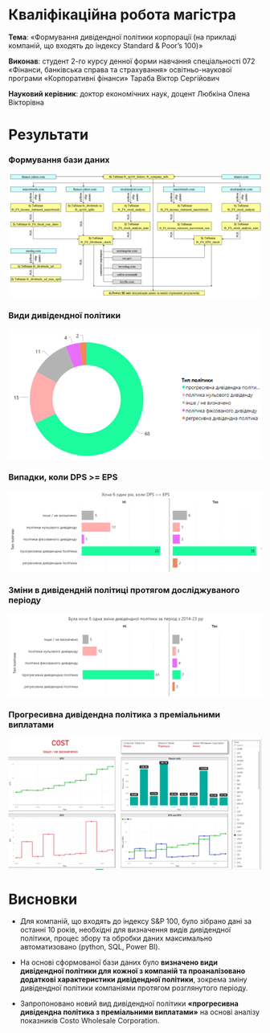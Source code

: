 # Кваліфікаційна робота магістра  

**Тема**: «Формування дивiдендної полiтики корпорацiї (на прикладi компанiй, що входять до iндексу Standard & Poor’s 100)» 

**Виконав**: студент 2-го курсу денної форми навчання спецiальностi 072 «Фiнанси, банкiвська справа та страхування» освiтньо-наукової програми «Корпоративнi фiнанси» Тараба Вiктор Сергiйович 
 
**Науковий керівник**: доктор економічних наук, доцент Любкiна Олена Вiкторiвна

# Результати
### Формування бази даних
![Part 1](https://github.com/viktor-taraba/University_2023/blob/main/Data%20Flow%20full.png)
### Види дивiдендної полiтики
![Part 2](https://github.com/viktor-taraba/University_2023/blob/main/Dividend%20policy%20Types.png)
### Випадки, коли DPS >= EPS
![Part 3](https://github.com/viktor-taraba/University_2023/blob/main/EPS%20%20%26%20DPS%20comparison.png)
### Змiни в дивiденднiй полiтицi протягом дослiджуваного перiоду
![Part 4](https://github.com/viktor-taraba/University_2023/blob/main/Dividend%20policy%20Changes.png)
### Прогресивна дивiдендна полiтика з премiальними виплатами
![Part 5](https://github.com/viktor-taraba/University_2023/blob/main/COST.png)

# Висновки

- Для компанiй, що входять до iндексу S&P 100, було зiбрано данi за останнi 10
рокiв, необхiднi для визначення видiв дивiдендної полiтики, процес збору та
обробки даних максимально автоматизовано (python, SQL, Power BI).

- На основi сформованої бази даних було **визначено види дивiдендної
полiтики для кожної з компанiй та проаналiзовано додатковi
характеристики дивiдендної полiтики**, зокрема змiну дивiдендної полiтики
компанiями протягом розглянутого перiоду.

- Запропоновано новий вид дивідендної політики **«прогресивна дивiдендна полiтика з премiальними
виплатами»** на основi аналiзу показникiв Costo Wholesale Corporation.
